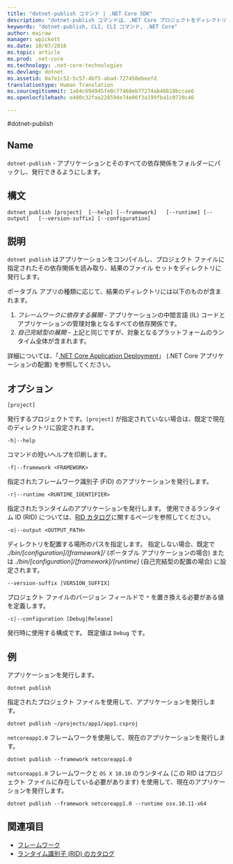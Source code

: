 ```yaml
---
title: "dotnet-publish コマンド | .NET Core SDK"
description: "dotnet-publish コマンドは、.NET Core プロジェクトをディレクトリに発行します。"
keywords: "dotnet-publish, CLI, CLI コマンド, .NET Core"
author: mairaw
manager: wpickett
ms.date: 10/07/2016
ms.topic: article
ms.prod: .net-core
ms.technology: .net-core-technologies
ms.devlang: dotnet
ms.assetid: 8a7e1c52-5c57-4bf5-abad-727450ebeefd
translationtype: Human Translation
ms.sourcegitcommit: 1a84c694945fe0c77468eb77274ab46618bccae6
ms.openlocfilehash: e480c32faa22859de74e06f3a199fba1c0720c46

---
```


#<a name="dotnet-publish"></a>dotnet-publish

## <a name="name"></a>Name

`dotnet-publish` - アプリケーションとそのすべての依存関係をフォルダーにパックし、発行できるようにします。

## <a name="synopsis"></a>構文

`dotnet publish [project] 
    [--help] [--framework]  
    [--runtime] [--output]  
    [--version-suffix] [--configuration]`

## <a name="description"></a>説明

`dotnet publish` はアプリケーションをコンパイルし、プロジェクト ファイルに指定されたその依存関係を読み取り、結果のファイル セットをディレクトリに発行します。 

ポータブル アプリの種類に応じて、結果のディレクトリには以下のものが含まれます。

1. *フレームワークに依存する展開* - アプリケーションの中間言語 (IL) コードとアプリケーションの管理対象となるすべての依存関係です。
2. *自己完結型の展開* - 上記と同じですが、対象となるプラットフォームのランタイム全体が含まれます。

詳細については、「[.NET Core Application Deployment](../deploying/index.md)」 (.NET Core アプリケーションの配置) を参照してください。

## <a name="options"></a>オプション

`[project]` 

発行するプロジェクトです。`[project]` が指定されていない場合は、既定で現在のディレクトリに設定されます。 

`-h|--help`

コマンドの短いヘルプを印刷します。  

`-f|--framework <FRAMEWORK>`

指定されたフレームワーク識別子 (FID) のアプリケーションを発行します。 

`-r|--runtime <RUNTIME_IDENTIFIER>`

指定されたランタイムのアプリケーションを発行します。 使用できるランタイム ID (RID) については、[RID カタログ](../../rid-catalog.md)に関するページを参照してください。

`-o|--output <OUTPUT_PATH>`

ディレクトリを配置する場所のパスを指定します。 指定しない場合、既定で *_./bin/[configuration]/[framework]/_* (ポータブル アプリケーションの場合) または *_./bin/[configuration]/[framework]/[runtime]_* (自己完結型の配置の場合) に設定されます。

`--version-suffix [VERSION_SUFFIX]`

プロジェクト ファイルのバージョン フィールドで `*` を置き換える必要がある値を定義します。

`-c|--configuration [Debug|Release]`

発行時に使用する構成です。 既定値は `Debug` です。

## <a name="examples"></a>例

アプリケーションを発行します。

`dotnet publish`

指定されたプロジェクト ファイルを使用して、アプリケーションを発行します。

`dotnet publish ~/projects/app1/app1.csproj`
    
`netcoreapp1.0` フレームワークを使用して、現在のアプリケーションを発行します。

`dotnet publish --framework netcoreapp1.0`
    
`netcoreapp1.0` フレームワークと `OS X 10.10` のランタイム (この RID はプロジェクト ファイルに存在している必要があります) を使用して、現在のアプリケーションを発行します。

`dotnet publish --framework netcoreapp1.0 --runtime osx.10.11-x64`

## <a name="see-also"></a>関連項目
* [フレームワーク](../../../standard/frameworks.md)
* [ランタイム識別子 (RID) のカタログ](../../rid-catalog.md)



<!--HONumber=Nov16_HO3-->


